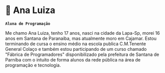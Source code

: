 # 🤖 Ana Luiza

**`Aluna de Programação`**

Me chamo Ana Luiza, tenho 17 anos, nasci na cidade da Lapa-Sp, morei 16 anos em Santana de Paranaiba, mas atualmente moro em Cajamar. Estou terminando de cursa o ensino médio na escola publica C.M.Tenente General Colaço e também estou participando de um curso chamado "Fábrica de Programadores" disponibilizado pela prefeitura de Santana de Parníba com o intuito de forma alunos da rede pública na área de programação e tecnologia.
